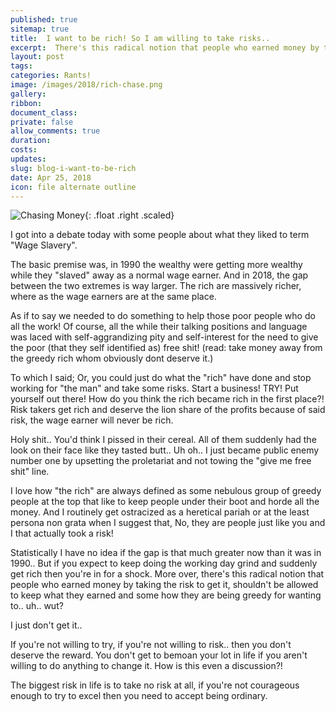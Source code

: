 ```yaml
---
published: true
sitemap: true
title:  I want to be rich! So I am willing to take risks..
excerpt:  There's this radical notion that people who earned money by taking the risk to get it, shouldn't be allowed to keep what they earned and some how they are being greedy for wanting to.. uh.. wut?
layout: post
tags:
categories: Rants!
image: /images/2018/rich-chase.png
gallery:
ribbon:
document_class:
private: false
allow_comments: true
duration:
costs:
updates:
slug: blog-i-want-to-be-rich
date: Apr 25, 2018
icon: file alternate outline
---
```



![Chasing Money](/images/2018/rich-chase.png){: .float .right .scaled}

I got into a debate today with some people about what they liked to term "Wage Slavery".

The basic premise was, in 1990 the wealthy were getting more wealthy while they "slaved" away as a normal wage earner.   And in 2018, the gap between the two extremes is way larger.  The rich are massively richer, where as the wage earners are at the same place.   
 
As if to say we needed to do something to help those poor people who do all the work!  Of course, all the while their talking positions and language was laced with self-aggrandizing pity and self-interest for the need to give the poor (that they self identified as) free shit! (read: take money away from the greedy rich whom obviously dont deserve it.)

To which I said;  Or, you could just do what the "rich" have done and stop working for "the man" and take some risks.  Start a business!  TRY!  Put yourself out there!  How do you think the rich became rich in the first place?!  Risk takers get rich and deserve the lion share of the profits because of said risk, the wage earner will never be rich.

Holy shit.. You'd think I pissed in their cereal.  All of them suddenly had the look on their face like they tasted butt.. Uh oh.. I just became public enemy number one by upsetting the proletariat and not towing the "give me free shit" line.

I love how "the rich" are always defined as some nebulous group of greedy people at the top that like to keep people under their boot and horde all the money.  And I routinely get ostracized as a heretical pariah or at the least persona non grata when I suggest that, No, they are people just like you and I that actually took a risk!  

Statistically I have no idea if the gap is that much greater now than it was in 1990..  But if you expect to keep doing the working day grind and suddenly get rich then you're in for a shock.  More over, there's this radical notion that people who earned money by taking the risk to get it, shouldn't be allowed to keep what they earned and some how they are being greedy for wanting to.. uh.. wut?

I just don't get it.. 

If you're not willing to try, if you're not willing to risk.. then you don't deserve the reward.  You don't get to bemoan your lot in life if you aren't willing to do anything to change it.   How is this even a discussion?!  

The biggest risk in life is to take no risk at all, if you're not courageous enough to try to excel then you need to accept being ordinary.

